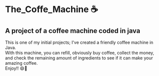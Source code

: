 The_Coffe_Machine ☕
=====================
A project of a coffee machine coded in java
-------------------------------------------
This is one of my initial projects; I've created a friendly coffee machine in Java.  
With this machine, you can refill, obviously buy coffee, collect the money, and check the remaining amount of ingredients to see if it can make your amazing coffee.  
Enjoy!! 😄🥳
